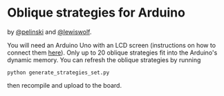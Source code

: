 # Oblique strategies for Arduino

by [@pelinski](https://github.com/pelinski) and [@lewiswolf](https://github.com/lewiswolf).

You will need an Arduino Uno with an LCD screen (instructions on how to connect them [here](https://docs.arduino.cc/learn/electronics/lcd-displays)). Only up to 20 oblique strategies fit into the Arduino's dynamic memory. You can refresh the oblique strategies by running

```
python generate_strategies_set.py
```

then recompile and upload to the board.
